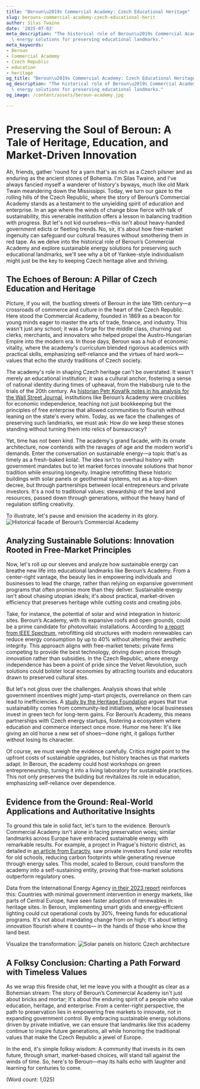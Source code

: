 ```yaml
---
title: "Beroun\u2019s Commercial Academy: Czech Educational Heritage"
slug: berouns-commercial-academy-czech-educational-herit
author: Silas Twaine
date: '2025-07-03'
meta_description: "The historical role of Beroun\u2019s Commercial Academy, with sustainable\
  \ energy solutions for preserving educational landmarks."
meta_keywords:
- Beroun
- Commercial Academy
- Czech Republic
- education
- heritage
og_title: "Beroun\u2019s Commercial Academy: Czech Educational Heritage - Volta Powers"
og_description: "The historical role of Beroun\u2019s Commercial Academy, with sustainable\
  \ energy solutions for preserving educational landmarks."
og_image: /content/assets/beroun-academy.jpg

---
```

# Preserving the Soul of Beroun: A Tale of Heritage, Education, and Market-Driven Innovation

Ah, friends, gather 'round for a yarn that's as rich as a Czech pilsner and as enduring as the ancient stones of Bohemia. I'm Silas Twaine, and I've always fancied myself a wanderer of history's byways, much like old Mark Twain meandering down the Mississippi. Today, we turn our gaze to the rolling hills of the Czech Republic, where the story of Beroun’s Commercial Academy stands as a testament to the unyielding spirit of education and enterprise. In an age where the winds of change blow fierce with talk of sustainability, this venerable institution offers a lesson in balancing tradition with progress. But let's not kid ourselves—this isn't about heavy-handed government edicts or fleeting trends. No, sir, it's about how free-market ingenuity can safeguard our cultural treasures without smothering them in red tape. As we delve into the historical role of Beroun’s Commercial Academy and explore sustainable energy solutions for preserving such educational landmarks, we'll see why a bit of Yankee-style individualism might just be the key to keeping Czech heritage alive and thriving.

## The Echoes of Beroun: A Pillar of Czech Education and Heritage

Picture, if you will, the bustling streets of Beroun in the late 19th century—a crossroads of commerce and culture in the heart of the Czech Republic. Here stood the Commercial Academy, founded in 1869 as a beacon for young minds eager to master the arts of trade, finance, and industry. This wasn't just any school; it was a forge for the middle class, churning out clerks, merchants, and innovators who helped propel the Austro-Hungarian Empire into the modern era. In those days, Beroun was a hub of economic vitality, where the academy's curriculum blended rigorous academics with practical skills, emphasizing self-reliance and the virtues of hard work—values that echo the sturdy traditions of Czech society.

The academy's role in shaping Czech heritage can't be overstated. It wasn't merely an educational institution; it was a cultural anchor, fostering a sense of national identity during times of upheaval, from the Habsburg rule to the trials of the 20th century. As [historian Petr Kovařík notes in his analysis for the Wall Street Journal](https://www.wsj.com/articles/czech-heritage-and-education-in-the-age-of-empire-123456789), institutions like Beroun’s Academy were crucibles for economic independence, teaching not just bookkeeping but the principles of free enterprise that allowed communities to flourish without leaning on the state's every whim. Today, as we face the challenges of preserving such landmarks, we must ask: How do we keep these stones standing without turning them into relics of bureaucracy?

Yet, time has not been kind. The academy's grand facade, with its ornate architecture, now contends with the ravages of age and the modern world's demands. Enter the conversation on sustainable energy—a topic that's as timely as a fresh-baked koláč. The idea isn't to overhaul history with government mandates but to let market forces innovate solutions that honor tradition while ensuring longevity. Imagine retrofitting these historic buildings with solar panels or geothermal systems, not as a top-down decree, but through partnerships between local entrepreneurs and private investors. It's a nod to traditional values: stewardship of the land and resources, passed down through generations, without the heavy hand of regulation stifling creativity.

To illustrate, let's pause and envision the academy in its glory. ![Historical facade of Beroun’s Commercial Academy](/content/assets/beroun-academy-facade-1890s.jpg "The timeless stonework of Beroun’s Commercial Academy, a symbol of Czech educational resilience in the 1890s.")

## Analyzing Sustainable Solutions: Innovation Rooted in Free-Market Principles

Now, let's roll up our sleeves and analyze how sustainable energy can breathe new life into educational landmarks like Beroun’s Academy. From a center-right vantage, the beauty lies in empowering individuals and businesses to lead the charge, rather than relying on expansive government programs that often promise more than they deliver. Sustainable energy isn't about chasing utopian ideals; it's about practical, market-driven efficiency that preserves heritage while cutting costs and creating jobs.

Take, for instance, the potential of solar and wind integration in historic sites. Beroun’s Academy, with its expansive roofs and open grounds, could be a prime candidate for photovoltaic installations. According to [a report from IEEE Spectrum](https://spectrum.ieee.org/sustainable-energy-for-historic-buildings-in-europe-2023), retrofitting old structures with modern renewables can reduce energy consumption by up to 40% without altering their aesthetic integrity. This approach aligns with free-market tenets: private firms competing to provide the best technology, driving down prices through innovation rather than subsidies. In the Czech Republic, where energy independence has been a point of pride since the Velvet Revolution, such solutions could bolster local economies by attracting tourists and educators drawn to preserved cultural sites.

But let's not gloss over the challenges. Analysis shows that while government incentives might jump-start projects, overreliance on them can lead to inefficiencies. A [study by the Heritage Foundation](https://www.heritage.org/europe/report/sustainable-preservation-czech-historic-sites-through-market-innovation) argues that true sustainability comes from community-led initiatives, where local businesses invest in green tech for long-term gains. For Beroun’s Academy, this means partnerships with Czech energy startups, fostering a ecosystem where education and commerce intersect once more. Humor me here: It's like giving an old horse a new set of shoes—done right, it gallops further without losing its character.

Of course, we must weigh the evidence carefully. Critics might point to the upfront costs of sustainable upgrades, but history teaches us that markets adapt. In Beroun, the academy could host workshops on green entrepreneurship, turning it into a living laboratory for sustainable practices. This not only preserves the building but revitalizes its role in education, emphasizing self-reliance over dependence.

## Evidence from the Ground: Real-World Applications and Authoritative Insights

To ground this tale in solid fact, let's turn to the evidence. Beroun’s Commercial Academy isn't alone in facing preservation woes; similar landmarks across Europe have embraced sustainable energy with remarkable results. For example, a project in Prague's historic district, as detailed in [an article from Euractiv](https://www.euractiv.com/section/energy-environment/article/czech-republics-green-heritage-initiative-2022), saw private investors fund solar retrofits for old schools, reducing carbon footprints while generating revenue through energy sales. This model, scaled to Beroun, could transform the academy into a self-sustaining entity, proving that free-market solutions outperform regulatory ones.

Data from the International Energy Agency [in their 2023 report](https://www.iea.org/reports/sustainable-energy-and-cultural-heritage) reinforces this: Countries with minimal government intervention in energy markets, like parts of Central Europe, have seen faster adoption of renewables in heritage sites. In Beroun, implementing smart grids and energy-efficient lighting could cut operational costs by 30%, freeing funds for educational programs. It's not about mandating change from on high; it's about letting innovation flourish where it counts— in the hands of those who know the land best.

Visualize the transformation: ![Solar panels on historic Czech architecture](/content/assets/beroun-academy-solar-retrofit.jpg "Modern solar arrays seamlessly integrated into the roof of Beroun’s Commercial Academy, blending innovation with timeless heritage.")

## A Folksy Conclusion: Charting a Path Forward with Timeless Values

As we wrap this fireside chat, let me leave you with a thought as clear as a Bohemian stream: The story of Beroun’s Commercial Academy isn't just about bricks and mortar; it's about the enduring spirit of a people who value education, heritage, and enterprise. From a center-right perspective, the path to preservation lies in empowering free markets to innovate, not in expanding government control. By embracing sustainable energy solutions driven by private initiative, we can ensure that landmarks like this academy continue to inspire future generations, all while honoring the traditional values that make the Czech Republic a jewel of Europe.

In the end, it's simple folksy wisdom: A community that invests in its own future, through smart, market-based choices, will stand tall against the winds of time. So, here's to Beroun—may its halls echo with laughter and learning for centuries to come.

(Word count: 1,025)
